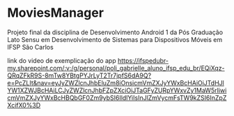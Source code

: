 # MoviesManager
Projeto final da disciplina de Desenvolvimento Android 1 da Pós Graduação Lato Sensu em Desenvolvimento de Sistemas para Dispositivos Móveis em IFSP São Carlos

link do video de exemplicação do app https://ifspedubr-my.sharepoint.com/:v:/g/personal/poli_gabrielle_aluno_ifsp_edu_br/EQiXqz-QRqZFkR9S-8mTw8YBtgPYJrLyT2Tr7jpfS6dA9Q?e=PcZLIt&nav=eyJyZWZlcnJhbEluZm8iOnsicmVmZXJyYWxBcHAiOiJTdHJlYW1XZWJBcHAiLCJyZWZlcnJhbFZpZXciOiJTaGFyZURpYWxvZy1MaW5rIiwicmVmZXJyYWxBcHBQbGF0Zm9ybSI6IldlYiIsInJlZmVycmFsTW9kZSI6InZpZXcifX0%3D
